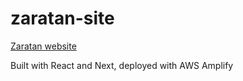 # zaratan-site

[Zaratan website](https://zaratan.world)

Built with React and Next, deployed with AWS Amplify
